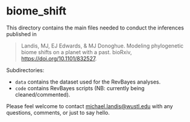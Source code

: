 # biome_shift

This directory contains the main files needed to conduct the inferences published in 

> Landis, MJ, EJ Edwards, & MJ Donoghue. Modeling phylogenetic biome shifts on a planet with a past. bioRxiv, https://doi.org/10.1101/832527.

Subdirectories:
- `data` contains the dataset used for the RevBayes analyses.
- `code` contains RevBayes scripts (NB: currently being cleaned/commented).

Please feel welcome to contact [michael.landis@wustl.edu](mailto:michael.landis@wustl.edu) with any questions, comments, or just to say hello.
